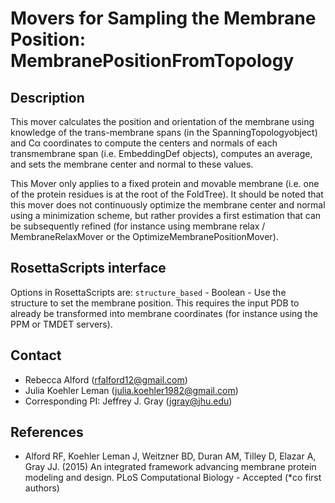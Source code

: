 # Movers for Sampling the Membrane Position: MembranePositionFromTopology

## Description

This mover calculates the position and orientation of the membrane using knowledge of the trans-membrane spans (in the SpanningTopologyobject) and Cα coordinates to compute the centers and normals of each transmembrane span (i.e. EmbeddingDef objects), computes an average, and sets the membrane center and normal to these values. 

This Mover only applies to a fixed protein and movable membrane (i.e. one of the protein residues is at the root of the FoldTree). It should be noted that this mover does not continuously optimize the membrane center and normal using a minimization scheme, but rather provides a first estimation that can be subsequently refined (for instance using membrane relax / MembraneRelaxMover or the OptimizeMembranePositionMover).

## RosettaScripts interface

Options in RosettaScripts are:
`structure_based` - Boolean - Use the structure to set the membrane position. This requires the input PDB to already be transformed into membrane coordinates (for instance using the PPM or TMDET servers). 

## Contact

- Rebecca Alford ([rfalford12@gmail.com](rfalford12@gmail.com))
- Julia Koehler Leman ([julia.koehler1982@gmail.com](julia.koehler1982@gmail.com))
- Corresponding PI: Jeffrey J. Gray ([jgray@jhu.edu](jgray@jhu.edu))

## References

* Alford RF, Koehler Leman J, Weitzner BD, Duran AM, Tilley D, Elazar A, Gray JJ. (2015) An integrated framework advancing membrane protein modeling and design. PLoS Computational Biology - Accepted (*co first authors)

